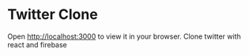 # Twitter Clone

Open [http://localhost:3000](http://localhost:3000) to view it in your browser.
Clone twitter with react and firebase
